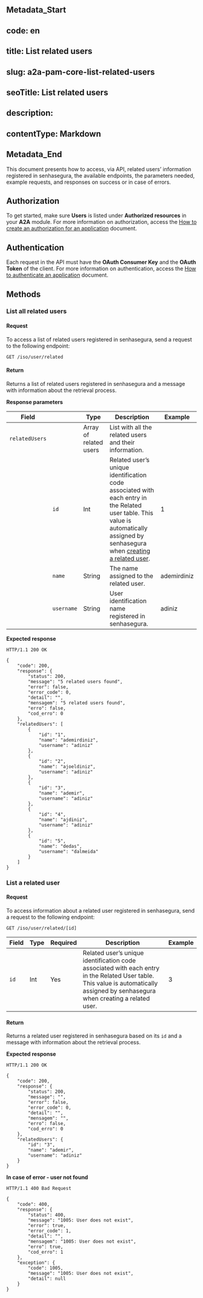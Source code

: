 ## Metadata_Start 
## code: en
## title: List related users 
## slug: a2a-pam-core-list-related-users 
## seoTitle: List related users 
## description:  
## contentType: Markdown 
## Metadata_End
This document presents how to access, via API, related users’ information registered in senhasegura, the available endpoints, the parameters needed, example requests, and responses on success or in case of errors.

## Authorization
To get started, make sure **Users** is listed under **Authorized resources** in your **A2A** module. For more information on authorization, access the [How to create an authorization for an application](/v3-32/docs/a2a-how-to-create-an-authorization-for-an-application) document.

## Authentication
Each request in the API must have the **OAuth Consumer Key** and the **OAuth Token** of the client.
For more information on authentication, access the [How to authenticate an application](/v3-32/docs/a2a-how-to-authenticate-an-application) document.

## Methods
### List all related users
#### Request
To access a list of related users registered in senhasegura, send a request to the following endpoint:

```
GET /iso/user/related
```

#### Return
Returns a list of related users registered in senhasegura and a message with information about the retrieval process.

**Response parameters**



| Field | |Type | Description | Example |
| --- |---|--- | --- | --- |
|`relatedUsers`| | Array of related users| List with all the related users and their information.| 
|| `id` | Int | Related user’s unique identification code associated with each entry in the Related user table. This value is automatically assigned by senhasegura when [creating a related user](/v3-32/docs/a2a-pam-core-create-or-update-a-related-user). | 1 | 
| |`name` | String | The name assigned to the related user.  | ademirdiniz |
| |`username` | String | User identification name registered in senhasegura. | adiniz |

**Expected response**
```
HTTP/1.1 200 OK
```
```
{
    "code": 200,
    "response": {
        "status": 200,
        "message": "5 related users found",
        "error": false,
        "error_code": 0,
        "detail": "",
        "mensagem": "5 related users found",
        "erro": false,
        "cod_erro": 0
    },
    "relatedUsers": [
        {
            "id": "1",
            "name": "ademirdiniz",
            "username": "adiniz"
        },
        {
            "id": "2",
            "name": "ajoeldiniz",
            "username": "adiniz"
        },
        {
            "id": "3",
            "name": "ademir",
            "username": "adiniz"
        },
        {
            "id": "4",
            "name": "ajdiniz",
            "username": "adiniz"
        },
        {
            "id": "5",
            "name": "dedas",
            "username": "dalmeida"
        }
    ]
}
```
### List a related user
#### Request
To access information about a related user registered in senhasegura, send a request to the following endpoint:

```
GET /iso/user/related/[id]
```
| Field | Type |Required| Description | Example |
| --- |---|--- | --- |  --- | 
| `id` | Int |Yes| Related user’s unique identification code associated with each entry in the Related User table. This value is automatically assigned by senhasegura when creating a related user. | 3 | 

#### Return
Returns a related user registered in senhasegura based on its `id` and a message with information about the retrieval process.

**Expected response**

```
HTTP/1.1 200 OK
```

```
{
    "code": 200,
    "response": {
        "status": 200,
        "message": "",
        "error": false,
        "error_code": 0,
        "detail": "",
        "mensagem": "",
        "erro": false,
        "cod_erro": 0
    },
    "relatedUsers": {
        "id": "3",
        "name": "ademir",
        "username": "adiniz"
    }
}
```

**In case of error - user not found**

```
HTTP/1.1 400 Bad Request
```

```
{
    "code": 400,
    "response": {
        "status": 400,
        "message": "1005: User does not exist",
        "error": true,
        "error_code": 1,
        "detail": "",
        "mensagem": "1005: User does not exist",
        "erro": true,
        "cod_erro": 1
    },
    "exception": {
        "code": 1005,
        "message": "1005: User does not exist",
        "detail": null
    }
}
```